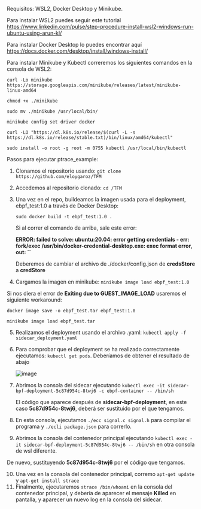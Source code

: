 Requisitos:
WSL2, Docker Desktop y Minikube.


Para instalar WSL2 puedes seguir este tutorial https://www.linkedin.com/pulse/step-procedure-install-wsl2-windows-run-ubuntu-using-arun-kl/


Para instalar Docker Desktop lo puedes encontrar aquí https://docs.docker.com/desktop/install/windows-install/

Para instalar Minikube y Kubectl correremos los siguientes comandos en la consola de WSL2:

```curl -Lo minikube https://storage.googleapis.com/minikube/releases/latest/minikube-linux-amd64```

```chmod +x ./minikube```

```sudo mv ./minikube /usr/local/bin/```

```minikube config set driver docker```

```curl -LO "https://dl.k8s.io/release/$(curl -L -s https://dl.k8s.io/release/stable.txt)/bin/linux/amd64/kubectl"``` 

```sudo install -o root -g root -m 0755 kubectl /usr/local/bin/kubectl```

Pasos para ejecutar ptrace_example:
1. Clonamos el repositorio usando: ```git clone https://github.com/eloygaroz/TFM```
2. Accedemos al repositorio clonado: ```cd /TFM```
3. Una vez en el repo, buildeamos la imagen usada para el deployment, ebpf_test:1.0 a través de Docker Desktop:
   
   ```sudo docker build -t ebpf_test:1.0 .```

   Si al correr el comando de arriba, sale este error:

   **ERROR: failed to solve: ubuntu:20.04: error getting credentials - err: fork/exec /usr/bin/docker-credential-desktop.exe: exec format error, out: ``**

   Deberemos de cambiar el archivo de ./docker/config.json de **credsStore** a **credStore**
   

4. Cargamos la imagen en minikube: ```minikube image load ebpf_test:1.0```

Si nos diera el error de **Exiting due to GUEST_IMAGE_LOAD** usaremos el siguiente workaround:

```docker image save -o ebpf_test.tar ebpf_test:1.0```

```minikube image load ebpf_test.tar```
   
5. Realizamos el deployment usando el archivo .yaml: ```kubectl apply -f sidecar_deployment.yaml```
6. Para comprobar que el deployment se ha realizado correctamente ejecutamos: ```kubectl get pods```. Deberíamos de obtener el resultado de abajo

      ![image](https://github.com/eloygaroz/TFM/assets/62937614/37977fb5-7fd0-48ab-886a-d4139d509b8b)
  
7. Abrimos la consola del sidecar ejecutando ```kubectl exec -it sidecar-bpf-deployment-5c87d954c-8twj6 -c ebpf-container -- /bin/sh```

    El código que aparece después de **sidecar-bpf-deployment**, en este caso **5c87d954c-8twj6**, deberá ser sustituido por el que tengamos.

8. En esta consola, ejecutamos ```./ecc signal.c signal.h``` para compilar el programa y ```./ecli package.json``` para correrlo.

9. Abrimos la consola del contenedor principal ejecutando ```kubectl exec -it sidecar-bpf-deployment-5c87d954c-8twj6 -- /bin/sh``` en otra consola de wsl diferente.

De nuevo, sustituyendo **5c87d954c-8twj6** por el código que tengamos.

10. Una vez en la consola del contenedor principal, corremo ```apt-get update``` y ```apt-get install strace```
11. Finalmente, ejecutaremos ```strace /bin/whoami``` en la consola del contenedor principal, y debería de aparecer el mensaje **Killed** en pantalla, y aparecer un nuevo log en la consola del sidecar.
